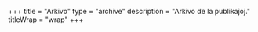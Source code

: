 +++
title       = "Arkivo"
type        = "archive"
description = "Arkivo de la publikaĵoj."
titleWrap   = "wrap"
+++

<!-- vim: set sts=2 ts=2 sw=2 tw=80 et :-->

